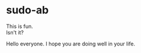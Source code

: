 # sudo-ab
This is fun.
<br>
Isn't it?
<p>Hello everyone. I hope you are doing well in your life.</p>

